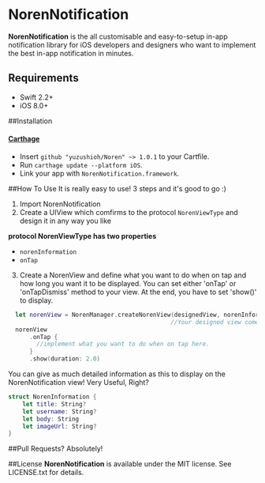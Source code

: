 # NorenNotification
__NorenNotification__ is the all customisable and easy-to-setup in-app notification library for iOS developers and designers
who want to implement the best in-app notification in minutes.

## Requirements

- Swift 2.2+
- iOS 8.0+

##Installation
#### [Carthage](https://github.com/Carthage/Carthage)

- Insert `github "yuzushioh/Noren" ~> 1.0.1` to your Cartfile.
- Run `carthage update --platform iOS`.
- Link your app with `NorenNotification.framework`.

##How To Use
It is really easy to use! 3 steps and it's good to go :)

1. Import NorenNotification
2. Create a UIView which comfirms to the protocol `NorenViewType` and design it in any way you like

  __protocol NorenViewType has two properties__
  - `norenInformation`
  - `onTap`

3. Create a NorenView and define what you want to do when on tap and how long you want it to be displayed.
   You can set either 'onTap' or 'onTapDismiss' method to your view. At the end, you have to set 'show()' to display.
```swift
  let norenView = NorenManager.createNorenView(designedView, norenInformation: NorenInformation(body: "You have new messages"))
                                              //Your designed view comes here. *It has to comform to `NorenViewType`
  norenView 
      .onTap {
        //implement what you want to do when on tap here.
      }
      .show(duration: 2.0)
```

You can give as much detailed information as this to display on the NorenNotification view! Very Useful, Right?
```swift
struct NorenInformation {
    let title: String?
    let username: String?
    let body: String
    let imageUrl: String?
}
```

##Pull Requests?
Absolutely!

##License
__NorenNotification__ is available under the MIT license. See LICENSE.txt for details.
